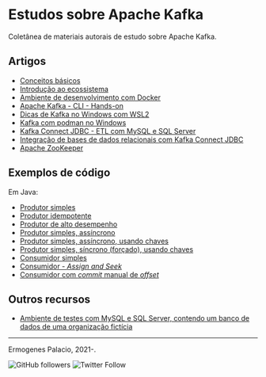 # Estudos sobre Apache Kafka

Coletânea de materiais autorais de estudo sobre Apache Kafka.

## Artigos

- [Conceitos básicos](artigos/conceitos-basicos.md)
- [Introdução ao ecossistema](https://ermogenes.github.io/apache-kafka-introducao-ao-ecossistema/)
- [Ambiente de desenvolvimento com Docker](artigos/ambiente-de-desenvolvimento-com-docker.md)
- [Apache Kafka - CLI - Hands-on](artigos/apache-kafka-cli-hands-on.md)
- [Dicas de Kafka no Windows com WSL2](artigos/dicas-de-kafka-no-windows-com-wsl2.md)
- [Kafka com podman no Windows](artigos/kafka-com-podman-no-windows.md)
- [Kafka Connect JDBC - ETL com MySQL e SQL Server](artigos/kafka-connect-jdbc-etl-com-mysql-e-sqlserver.md)
- [Integração de bases de dados relacionais com Kafka Connect JDBC](artigos/integracao-de-bases-de-dados-relacionais-com-kafka-connect-jdbc.md)
- [Apache ZooKeeper](artigos/apache-zookeeper.md)
<!-- - [Kafka cluster](artigos/kafka-cluster.md) -->

## Exemplos de código

Em Java:

- [Produtor simples](https://github.com/ermogenes/kafka-producer-java-hello-world)
- [Produtor idempotente](https://github.com/ermogenes/kafka-producer-java-hello-world-idempotent)
- [Produtor de alto desempenho](https://github.com/ermogenes/kafka-producer-java-hello-world-high-throughput)
- [Produtor simples, assíncrono](https://github.com/ermogenes/kafka-producer-java-hello-world-async)
- [Produtor simples, assíncrono, usando chaves](https://github.com/ermogenes/kafka-producer-java-hello-world-async-with-keys)
- [Produtor simples, síncrono (forçado), usando chaves](https://github.com/ermogenes/kafka-producer-java-hello-world-forced-sync-with-keys)
- [Consumidor simples](https://github.com/ermogenes/kafka-consumer-java-hello-world)
- [Consumidor - _Assign and Seek_](https://github.com/ermogenes/kafka-consumer-java-hello-world-assign-seek)
- [Consumidor com _commit_ manual de _offset_](https://github.com/ermogenes/kafka-consumer-java-hello-world-manual-commit)

## Outros recursos

- [Ambiente de testes com MySQL e SQL Server, contendo um banco de dados de uma organização fictícia](https://github.com/ermogenes/organizacao-db)

---

Ermogenes Palacio, 2021-.

![GitHub followers](https://img.shields.io/github/followers/ermogenes?label=seguidores&style=social)
![Twitter Follow](https://img.shields.io/twitter/follow/ermogenes?style=social)
